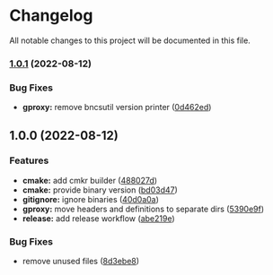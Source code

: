 # Changelog

All notable changes to this project will be documented in this file.

### [1.0.1](https://github.com/wc3devs/gproxyplusplus/compare/v1.0.0...v1.0.1) (2022-08-12)


### Bug Fixes

* **gproxy:** remove bncsutil version printer ([0d462ed](https://github.com/wc3devs/gproxyplusplus/commit/0d462ed0144974996b51cbc850c8a0078c6f4d3b))

## 1.0.0 (2022-08-12)


### Features

* **cmake:** add cmkr builder ([488027d](https://github.com/wc3devs/gproxyplusplus/commit/488027db9480b35bb59af1280b751c3b2c54df3c))
* **cmake:** provide binary version ([bd03d47](https://github.com/wc3devs/gproxyplusplus/commit/bd03d47d6c5c2bfb6046cf819664ec204f9810d9))
* **gitignore:** ignore binaries ([40d0a0a](https://github.com/wc3devs/gproxyplusplus/commit/40d0a0af30cdb1c318e0c0d5e9f21d6d1cd4f47e))
* **gproxy:** move headers and definitions to separate dirs ([5390e9f](https://github.com/wc3devs/gproxyplusplus/commit/5390e9fa76e8730144fdbc6d8e52a1f9f9e4766b))
* **release:** add release workflow ([abe219e](https://github.com/wc3devs/gproxyplusplus/commit/abe219ed17309623bc0d82e95455fe6c3188826e))


### Bug Fixes

* remove unused files ([8d3ebe8](https://github.com/wc3devs/gproxyplusplus/commit/8d3ebe89b927fd3156a396b7e11e346de0ff3208))
